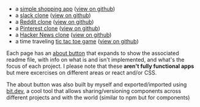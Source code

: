 - a [simple shopping app](https://miguelhughes.github.io/shopping-app/) ([view on github](https://github.com/miguelhughes/shopping-app/tree/master))
- a [slack clone](https://miguelhughes.github.io/slack-clone/) ([view on github](https://github.com/miguelhughes/slack-clone/tree/master))
- a [Reddit clone](https://miguelhughes.github.io/reddit-clone/) ([view on github](https://github.com/miguelhughes/reddit-clone/tree/master))
- a [Pinterest clone](https://miguelhughes.github.io/pinterest-clone/) ([view on github](https://github.com/miguelhughes/pinterest-clone/tree/master))
- a [Hacker News clone](https://miguelhughes.github.io/hacker-news-clone/) ([view on github](https://github.com/miguelhughes/hacker-news-clone/tree/master))
- a time traveling [tic tac toe game](https://miguelhughes.github.io/tic-tac-toe/) ([view on github](https://github.com/miguelhughes/tic-tac-toe))


Each page has an [about button](https://bit.dev/miguelhughes/showcase/readme-viewer) that expands to show the associated readme file, with info on what is and isn't implemented, and what's the focus of each project. I please note that these **aren't fully functional apps** but mere excercises on different areas or react and/or CSS.

The about button was also built by myself and exported/imported using [bit.dev](bit.dev), a cool tool that allows sharing/versioning components across different projects and with the world (similar to npm but for components)

